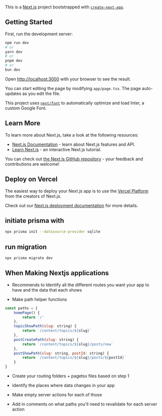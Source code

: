 This is a [Next.js](https://nextjs.org/) project bootstrapped with [`create-next-app`](https://github.com/vercel/next.js/tree/canary/packages/create-next-app).

## Getting Started

First, run the development server:

```bash
npm run dev
# or
yarn dev
# or
pnpm dev
# or
bun dev
```

Open [http://localhost:3000](http://localhost:3000) with your browser to see the result.

You can start editing the page by modifying `app/page.tsx`. The page auto-updates as you edit the file.

This project uses [`next/font`](https://nextjs.org/docs/basic-features/font-optimization) to automatically optimize and load Inter, a custom Google Font.

## Learn More

To learn more about Next.js, take a look at the following resources:

- [Next.js Documentation](https://nextjs.org/docs) - learn about Next.js features and API.
- [Learn Next.js](https://nextjs.org/learn) - an interactive Next.js tutorial.

You can check out [the Next.js GitHub repository](https://github.com/vercel/next.js/) - your feedback and contributions are welcome!

## Deploy on Vercel

The easiest way to deploy your Next.js app is to use the [Vercel Platform](https://vercel.com/new?utm_medium=default-template&filter=next.js&utm_source=create-next-app&utm_campaign=create-next-app-readme) from the creators of Next.js.

Check out our [Next.js deployment documentation](https://nextjs.org/docs/deployment) for more details.

## initiate prisma with

```bash
npx prisma init --datasource-provider sqlite
```

## run migration

```bash
npx prisma migrate dev
```

## When Making Nextjs applications

- Recommends to Identify all the different routes you want your app to have and the data that each shows

- Make path helper functions

```javaScript
const paths = {
    homePage() {
        return '/'
    },
    topicShowPath(slug: string) {
        return `/content/topics/${slug}`
    },
    postCreatePath(slug: string) {
        return `/content/topics/${slug}/posts/new`
    },
    postShowPath(slug: string, postId: string) {
        return `/content/topics/${slug}/posts/${postId}`
    }
}
```

- Create your routing folders + pagetsx files based on step 1

- Identify the places where data changes in your app

- Make empty server actions for each of those

- Add in comments on what paths you'll need to revalidate for each server action
